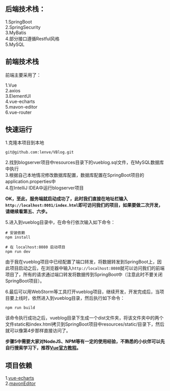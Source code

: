 

## 后端技术栈：  

1.SpringBoot  
2.SpringSecurity  
3.MyBatis  
4.部分接口遵循Restful风格  
5.MySQL  

## 前端技术栈

前端主要采用了：  

1.Vue  
2.axios  
3.ElementUI  
4.vue-echarts  
5.mavon-editor  
6.vue-router  
 

## 快速运行  

1.克隆本项目到本地  

```
git@github.com:lenve/VBlog.git
```  

2.找到blogserver项目中resources目录下的vueblog.sql文件，在MySQL数据库中执行  
3.根据自己本地情况修改数据库配置，数据库配置在SpringBoot项目的application.properties中  
4.在IntelliJ IDEA中运行blogserver项目  

**OK，至此，服务端就启动成功了，此时我们直接在地址栏输入```http://localhost:8081/index.html```即可访问我们的项目，如果要做二次开发，请继续看第五、六步。**  

5.进入到vueblog目录中，在命令行依次输入如下命令：  

```
# 安装依赖
npm install

# 在 localhost:8080 启动项目
npm run dev
```  

由于我在vueblog项目中已经配置了端口转发，将数据转发到SpringBoot上，因此项目启动之后，在浏览器中输入```http://localhost:8080```就可以访问我们的前端项目了，所有的请求通过端口转发将数据传到SpringBoot中（注意此时不要关闭SpringBoot项目）。  

6.最后可以用WebStorm等工具打开vueblog项目，继续开发，开发完成后，当项目要上线时，依然进入到vueblog目录，然后执行如下命令：  

```
npm run build
```  

该命令执行成功之后，vueblog目录下生成一个dist文件夹，将该文件夹中的两个文件static和index.html拷贝到SpringBoot项目中resources/static/目录下，然后就可以像第4步那样直接访问了。  


**步骤5中需要大家对NodeJS、NPM等有一定的使用经验，不熟悉的小伙伴可以先自行搜索学习下，推荐[Vue官方教程](https://cn.vuejs.org/v2/guide/)。**  


## 项目依赖  

1.[vue-echarts](https://github.com/Justineo/vue-echarts)  
2.[mavonEditor](https://github.com/hinesboy/mavonEditor)  


